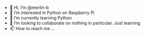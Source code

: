 - 👋 Hi, I’m @merlin-b
- 👀 I’m interested in Python on Raspberry Pi
- 🌱 I’m currently learning Python
- 💞️ I’m looking to collaborate on nothing in particular. Just learning
- 📫 How to reach me ...

<!---
merlin-b/merlin-b is a ✨ special ✨ repository because its `README.md` (this file) appears on your GitHub profile.
You can click the Preview link to take a look at your changes.
--->
